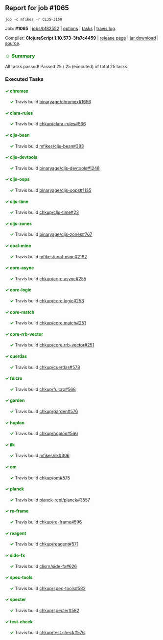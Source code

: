 ## Report for job #1065
```
job -c mfikes -r CLJS-3150
```


Job: **#1065** | [jobs/bf82552](https://github.com/cljs-oss/canary/commit/bf825524a48b4034d189a2851a97ae5c57fb556f) | [options](options.edn) | [tasks](tasks.edn) | [travis log](https://travis-ci.org/cljs-oss/canary/builds/574124732).

Compiler: **ClojureScript 1.10.573-3fa7c4459** | [release page](https://github.com/cljs-oss/canary/releases/tag/r1.10.573-3fa7c4459) | [jar download](https://github.com/cljs-oss/canary/releases/download/r1.10.573-3fa7c4459/clojurescript-1.10.573-3fa7c4459.jar) | [source](https://github.com/mfikes/clojurescript/commit/3fa7c445971461df91567c0f8797c610934c9436).

### <b style='color:green'>☺ Summary</b>

All tasks passed! Passed 25 / 25 (executed) of total 25 tasks.

### Executed Tasks

#### <b style='color:green'>&#x2713; chromex</b>
&nbsp;&nbsp;&nbsp;&nbsp;<b style='color:green'>&#x2713;</b> Travis build [binaryage/chromex#1656](https://travis-ci.org/binaryage/chromex/builds/574125708)<br>

#### <b style='color:green'>&#x2713; clara-rules</b>
&nbsp;&nbsp;&nbsp;&nbsp;<b style='color:green'>&#x2713;</b> Travis build [chkup/clara-rules#566](https://travis-ci.org/chkup/clara-rules/builds/574125697)<br>

#### <b style='color:green'>&#x2713; cljs-bean</b>
&nbsp;&nbsp;&nbsp;&nbsp;<b style='color:green'>&#x2713;</b> Travis build [mfikes/cljs-bean#383](https://travis-ci.org/mfikes/cljs-bean/builds/574125720)<br>

#### <b style='color:green'>&#x2713; cljs-devtools</b>
&nbsp;&nbsp;&nbsp;&nbsp;<b style='color:green'>&#x2713;</b> Travis build [binaryage/cljs-devtools#1248](https://travis-ci.org/binaryage/cljs-devtools/builds/574125722)<br>

#### <b style='color:green'>&#x2713; cljs-oops</b>
&nbsp;&nbsp;&nbsp;&nbsp;<b style='color:green'>&#x2713;</b> Travis build [binaryage/cljs-oops#1135](https://travis-ci.org/binaryage/cljs-oops/builds/574125716)<br>

#### <b style='color:green'>&#x2713; cljs-time</b>
&nbsp;&nbsp;&nbsp;&nbsp;<b style='color:green'>&#x2713;</b> Travis build [chkup/cljs-time#23](https://travis-ci.org/chkup/cljs-time/builds/574125726)<br>

#### <b style='color:green'>&#x2713; cljs-zones</b>
&nbsp;&nbsp;&nbsp;&nbsp;<b style='color:green'>&#x2713;</b> Travis build [binaryage/cljs-zones#767](https://travis-ci.org/binaryage/cljs-zones/builds/574125731)<br>

#### <b style='color:green'>&#x2713; coal-mine</b>
&nbsp;&nbsp;&nbsp;&nbsp;<b style='color:green'>&#x2713;</b> Travis build [mfikes/coal-mine#2182](https://travis-ci.org/mfikes/coal-mine/builds/574125777)<br>

#### <b style='color:green'>&#x2713; core-async</b>
&nbsp;&nbsp;&nbsp;&nbsp;<b style='color:green'>&#x2713;</b> Travis build [chkup/core.async#255](https://travis-ci.org/chkup/core.async/builds/574125784)<br>

#### <b style='color:green'>&#x2713; core-logic</b>
&nbsp;&nbsp;&nbsp;&nbsp;<b style='color:green'>&#x2713;</b> Travis build [chkup/core.logic#253](https://travis-ci.org/chkup/core.logic/builds/574125788)<br>

#### <b style='color:green'>&#x2713; core-match</b>
&nbsp;&nbsp;&nbsp;&nbsp;<b style='color:green'>&#x2713;</b> Travis build [chkup/core.match#251](https://travis-ci.org/chkup/core.match/builds/574125790)<br>

#### <b style='color:green'>&#x2713; core-rrb-vector</b>
&nbsp;&nbsp;&nbsp;&nbsp;<b style='color:green'>&#x2713;</b> Travis build [chkup/core.rrb-vector#251](https://travis-ci.org/chkup/core.rrb-vector/builds/574125794)<br>

#### <b style='color:green'>&#x2713; cuerdas</b>
&nbsp;&nbsp;&nbsp;&nbsp;<b style='color:green'>&#x2713;</b> Travis build [chkup/cuerdas#578](https://travis-ci.org/chkup/cuerdas/builds/574125800)<br>

#### <b style='color:green'>&#x2713; fulcro</b>
&nbsp;&nbsp;&nbsp;&nbsp;<b style='color:green'>&#x2713;</b> Travis build [chkup/fulcro#568](https://travis-ci.org/chkup/fulcro/builds/574125923)<br>

#### <b style='color:green'>&#x2713; garden</b>
&nbsp;&nbsp;&nbsp;&nbsp;<b style='color:green'>&#x2713;</b> Travis build [chkup/garden#576](https://travis-ci.org/chkup/garden/builds/574125889)<br>

#### <b style='color:green'>&#x2713; hoplon</b>
&nbsp;&nbsp;&nbsp;&nbsp;<b style='color:green'>&#x2713;</b> Travis build [chkup/hoplon#566](https://travis-ci.org/chkup/hoplon/builds/574125806)<br>

#### <b style='color:green'>&#x2713; ilk</b>
&nbsp;&nbsp;&nbsp;&nbsp;<b style='color:green'>&#x2713;</b> Travis build [mfikes/ilk#306](https://travis-ci.org/mfikes/ilk/builds/574125912)<br>

#### <b style='color:green'>&#x2713; om</b>
&nbsp;&nbsp;&nbsp;&nbsp;<b style='color:green'>&#x2713;</b> Travis build [chkup/om#575](https://travis-ci.org/chkup/om/builds/574125820)<br>

#### <b style='color:green'>&#x2713; planck</b>
&nbsp;&nbsp;&nbsp;&nbsp;<b style='color:green'>&#x2713;</b> Travis build [planck-repl/planck#3557](https://travis-ci.org/planck-repl/planck/builds/574125875)<br>

#### <b style='color:green'>&#x2713; re-frame</b>
&nbsp;&nbsp;&nbsp;&nbsp;<b style='color:green'>&#x2713;</b> Travis build [chkup/re-frame#596](https://travis-ci.org/chkup/re-frame/builds/574125907)<br>

#### <b style='color:green'>&#x2713; reagent</b>
&nbsp;&nbsp;&nbsp;&nbsp;<b style='color:green'>&#x2713;</b> Travis build [chkup/reagent#571](https://travis-ci.org/chkup/reagent/builds/574125853)<br>

#### <b style='color:green'>&#x2713; side-fx</b>
&nbsp;&nbsp;&nbsp;&nbsp;<b style='color:green'>&#x2713;</b> Travis build [cljsrn/side-fx#626](https://travis-ci.org/cljsrn/side-fx/builds/574125824)<br>

#### <b style='color:green'>&#x2713; spec-tools</b>
&nbsp;&nbsp;&nbsp;&nbsp;<b style='color:green'>&#x2713;</b> Travis build [chkup/spec-tools#582](https://travis-ci.org/chkup/spec-tools/builds/574125929)<br>

#### <b style='color:green'>&#x2713; specter</b>
&nbsp;&nbsp;&nbsp;&nbsp;<b style='color:green'>&#x2713;</b> Travis build [chkup/specter#582](https://travis-ci.org/chkup/specter/builds/574125847)<br>

#### <b style='color:green'>&#x2713; test-check</b>
&nbsp;&nbsp;&nbsp;&nbsp;<b style='color:green'>&#x2713;</b> Travis build [chkup/test.check#576](https://travis-ci.org/chkup/test.check/builds/574125925)<br>